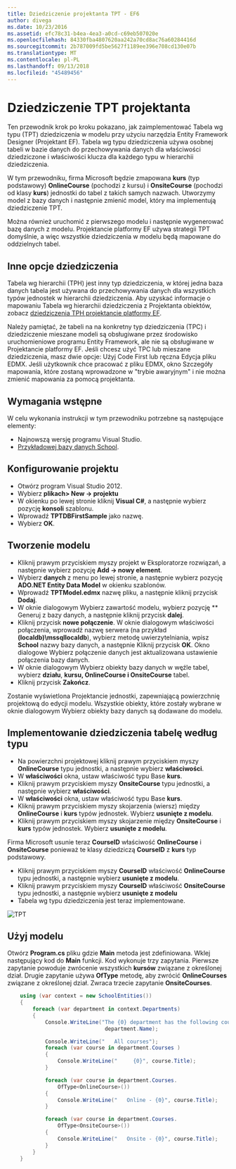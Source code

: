 ```yaml
---
title: Dziedziczenie projektanta TPT - EF6
author: divega
ms.date: 10/23/2016
ms.assetid: efc78c31-b4ea-4ea3-a0cd-c69eb507020e
ms.openlocfilehash: 84330fba4807620aa242a70cd8ac76a60284416d
ms.sourcegitcommit: 2b787009fd5be5627f1189ee396e708cd130e07b
ms.translationtype: MT
ms.contentlocale: pl-PL
ms.lasthandoff: 09/13/2018
ms.locfileid: "45489456"
---
```

# <a name="designer-tpt-inheritance"></a>Dziedziczenie TPT projektanta
Ten przewodnik krok po kroku pokazano, jak zaimplementować Tabela wg typu (TPT) dziedziczenia w modelu przy użyciu narzędzia Entity Framework Designer (Projektant EF). Tabela wg typu dziedziczenia używa osobnej tabeli w bazie danych do przechowywania danych dla właściwości dziedziczone i właściwości klucza dla każdego typu w hierarchii dziedziczenia.

W tym przewodniku, firma Microsoft będzie zmapowana **kurs** (typ podstawowy) **OnlineCourse** (pochodzi z kursu) i **OnsiteCourse** (pochodzi od klasy **kurs**) jednostki do tabel z takich samych nazwach. Utworzymy model z bazy danych i następnie zmienić model, który ma implementują dziedziczenie TPT.

Można również uruchomić z pierwszego modelu i następnie wygenerować bazę danych z modelu. Projektancie platformy EF używa strategii TPT domyślnie, a więc wszystkie dziedziczenia w modelu będą mapowane do oddzielnych tabel.

## <a name="other-inheritance-options"></a>Inne opcje dziedziczenia

Tabela wg hierarchii (TPH) jest inny typ dziedziczenia, w której jedna baza danych tabela jest używana do przechowywania danych dla wszystkich typów jednostek w hierarchii dziedziczenia.  Aby uzyskać informacje o mapowaniu Tabela wg hierarchii dziedziczenia z Projektanta obiektów, zobacz [dziedziczenia TPH projektancie platformy EF](~/ef6/modeling/designer/inheritance/tph.md). 

Należy pamiętać, że tabeli na na konkretny typ dziedziczenia (TPC) i dziedziczenie mieszane modeli są obsługiwane przez środowisko uruchomieniowe programu Entity Framework, ale nie są obsługiwane w Projektancie platformy EF. Jeśli chcesz użyć TPC lub mieszane dziedziczenia, masz dwie opcje: Użyj Code First lub ręczna Edycja pliku EDMX. Jeśli użytkownik chce pracować z pliku EDMX, okno Szczegóły mapowania, które zostaną wprowadzone w "trybie awaryjnym" i nie można zmienić mapowania za pomocą projektanta.

## <a name="prerequisites"></a>Wymagania wstępne

W celu wykonania instrukcji w tym przewodniku potrzebne są następujące elementy:

- Najnowszą wersję programu Visual Studio.
- [Przykładowej bazy danych School](~/ef6/resources/school-database.md).

## <a name="set-up-the-project"></a>Konfigurowanie projektu

-   Otwórz program Visual Studio 2012.
-   Wybierz **plikach&gt; New -&gt; projektu**
-   W okienku po lewej stronie kliknij **Visual C\#**, a następnie wybierz pozycję **konsoli** szablonu.
-   Wprowadź **TPTDBFirstSample** jako nazwę.
-   Wybierz **OK**.

## <a name="create-a-model"></a>Tworzenie modelu

-   Kliknij prawym przyciskiem myszy projekt w Eksploratorze rozwiązań, a następnie wybierz pozycję **Add -&gt; nowy element**.
-   Wybierz **danych** z menu po lewej stronie, a następnie wybierz pozycję **ADO.NET Entity Data Model** w okienku szablonów.
-   Wprowadź **TPTModel.edmx** nazwę pliku, a następnie kliknij przycisk **Dodaj**.
-   W oknie dialogowym Wybierz zawartość modelu, wybierz pozycję ** Generuj z bazy danych, a następnie kliknij przycisk **dalej**.
-   Kliknij przycisk **nowe połączenie**.
    W oknie dialogowym właściwości połączenia, wprowadź nazwę serwera (na przykład **(localdb)\\mssqllocaldb**), wybierz metodę uwierzytelniania, wpisz **School** nazwy bazy danych, a następnie Kliknij przycisk **OK**.
    Okno dialogowe Wybierz połączenie danych jest aktualizowana ustawienie połączenia bazy danych.
-   W oknie dialogowym Wybierz obiekty bazy danych w węźle tabel, wybierz **działu**, **kursu, OnlineCourse i OnsiteCourse** tabel.
-   Kliknij przycisk **Zakończ**.

Zostanie wyświetlona Projektancie jednostki, zapewniającą powierzchnię projektową do edycji modelu. Wszystkie obiekty, które zostały wybrane w oknie dialogowym Wybierz obiekty bazy danych są dodawane do modelu.

## <a name="implement-table-per-type-inheritance"></a>Implementowanie dziedziczenia tabelę według typu

-   Na powierzchni projektowej kliknij prawym przyciskiem myszy **OnlineCourse** typu jednostki, a następnie wybierz **właściwości**.
-   W **właściwości** okna, ustaw właściwość typu Base **kurs**.
-   Kliknij prawym przyciskiem myszy **OnsiteCourse** typu jednostki, a następnie wybierz **właściwości**.
-   W **właściwości** okna, ustaw właściwość typu Base **kurs**.
-   Kliknij prawym przyciskiem myszy skojarzenia (wiersz) między **OnlineCourse** i **kurs** typów jednostek.
    Wybierz **usunięte z modelu**.
-   Kliknij prawym przyciskiem myszy skojarzenie między **OnsiteCourse** i **kurs** typów jednostek.
    Wybierz **usunięte z modelu**.

Firma Microsoft usunie teraz **CourseID** właściwość **OnlineCourse** i **OnsiteCourse** ponieważ te klasy dziedziczą **CourseID** z **kurs** typ podstawowy.

-   Kliknij prawym przyciskiem myszy **CourseID** właściwość **OnlineCourse** typu jednostki, a następnie wybierz **usunięte z modelu**.
-   Kliknij prawym przyciskiem myszy **CourseID** właściwość **OnsiteCourse** typu jednostki, a następnie wybierz **usunięte z modelu**
-   Tabela wg typu dziedziczenia jest teraz implementowane.

![TPT](~/ef6/media/tpt.png)

## <a name="use-the-model"></a>Użyj modelu

Otwórz **Program.cs** pliku gdzie **Main** metoda jest zdefiniowana. Wklej następujący kod do **Main** funkcji. Kod wykonuje trzy zapytania. Pierwsze zapytanie powoduje zwrócenie wszystkich **kursów** związane z określonej dział. Drugie zapytanie używa **OfType** metodę, aby zwrócić **OnlineCourses** związane z określonej dział. Zwraca trzecie zapytanie **OnsiteCourses**.

``` csharp
    using (var context = new SchoolEntities())
    {
        foreach (var department in context.Departments)
        {
            Console.WriteLine("The {0} department has the following courses:",
                               department.Name);

            Console.WriteLine("   All courses");
            foreach (var course in department.Courses )
            {
                Console.WriteLine("     {0}", course.Title);
            }

            foreach (var course in department.Courses.
                OfType<OnlineCourse>())
            {
                Console.WriteLine("   Online - {0}", course.Title);
            }

            foreach (var course in department.Courses.
                OfType<OnsiteCourse>())
            {
                Console.WriteLine("   Onsite - {0}", course.Title);
            }
        }
    }
```
